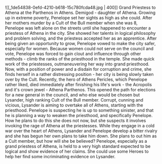 ![[_1de54838-0efd-4210-b618-15c780fcda48.jpg | 400]]
Grand Priestess to Athena at the Parthenos in Athens.
Demigod - daughter of Athena.
Growing up in extreme poverty, Penelope set her sights as high as she could.
After her mothers murder by  a Cult of the Bull member when she was 8, Penelope was left alone on the streets until she happened to encounter a priestess of Athena in the city. She showed her talents in logical philosophy and problem solving, and the priestess accepted her as an apprentice.
After being given an opportunity to grow, Penelope vowed to make the city safer, especially for women.
Because women could not serve on the council and vote, Penelope was forced to gain clout and influence through other methods - climb the ranks of the priesthood in the temple.
She made quick work of the priestesses, outmaneuvering her way into grand priesthood.
Now, with a position of power and a disdain for corruption and crime, she finds herself in a rather distressing position - her city is being slowly taken over by the Cult.
Recently, the hero of Athens Pericles, which Penelope rather liked, died immediately after finishing his life's work - the Acropolis and it's crown jewel - Athena Parthenos.
This opened the path for elections for a new general in the council, and who else would be chosen but Lysander, high ranking Cult of the Bull member.
Corrupt, cunning and vicious, Lysander is aiming to overtake all of Athens, starting with the priesthood.
Penelope is suspecting he is up to something sinister, and that he is planning a way to weaken the priesthood, and specifically Penelope.
How he plans to do this she does not now, but she suspects it involves invoking the rage of Athena at the priestesses.
While they engage in a cold war over the heart of Athens, Lysander and Penelope develop a bitter rivalry and she has begun her own plans to take him down.
She plans to out him as a Cult member, but how will she be believed?
Penelope, especially as a grand priestess of Athena, is held to a very high standard expected to be logical and show evidence of her claims.
She could use some Heroes to help her find some incriminating evidence on Lysander.
